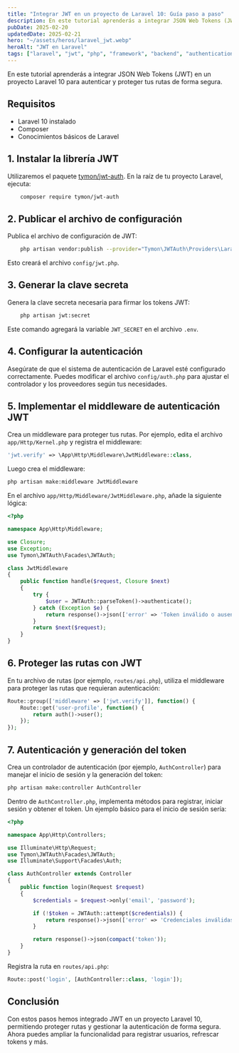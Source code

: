 ```yaml
---
title: "Integrar JWT en un proyecto de Laravel 10: Guía paso a paso"
description: En este tutorial aprenderás a integrar JSON Web Tokens (JWT) en un proyecto Laravel 10 para autenticar y proteger tus rutas de forma segura.
pubDate: 2025-02-20
updatedDate: 2025-02-21
hero: "~/assets/heros/laravel_jwt.webp"
heroAlt: "JWT en Laravel"
tags: ["laravel", "jwt", "php", "framework", "backend", "authentication"]
---
```

En este tutorial aprenderás a integrar JSON Web Tokens (JWT) en un proyecto Laravel 10 para autenticar y proteger tus rutas de forma segura.

## Requisitos

- Laravel 10 instalado
- Composer
- Conocimientos básicos de Laravel

## 1. Instalar la librería JWT

Utilizaremos el paquete [tymon/jwt-auth](https://github.com/tymondesigns/jwt-auth). En la raíz de tu proyecto Laravel, ejecuta:

```bash
    composer require tymon/jwt-auth
```

## 2. Publicar el archivo de configuración
Publica el archivo de configuración de JWT:
```bash
    php artisan vendor:publish --provider="Tymon\JWTAuth\Providers\LaravelServiceProvider"
```

Esto creará el archivo `config/jwt.php`.

## 3. Generar la clave secreta
Genera la clave secreta necesaria para firmar los tokens JWT:
```bash
    php artisan jwt:secret
```

Este comando agregará la variable `JWT_SECRET` en el archivo `.env`.

## 4. Configurar la autenticación
Asegúrate de que el sistema de autenticación de Laravel esté configurado correctamente. Puedes modificar el archivo `config/auth.php` para ajustar el controlador y los proveedores según tus necesidades.

## 5. Implementar el middleware de autenticación JWT
Crea un middleware para proteger tus rutas. Por ejemplo, edita el archivo `app/Http/Kernel.php` y registra el middleware:
```php
'jwt.verify' => \App\Http\Middleware\JwtMiddleware::class,
```

Luego crea el middleware:
```bash
php artisan make:middleware JwtMiddleware
```

En el archivo `app/Http/Middleware/JwtMiddleware.php`, añade la siguiente lógica:
```php
<?php

namespace App\Http\Middleware;

use Closure;
use Exception;
use Tymon\JWTAuth\Facades\JWTAuth;

class JwtMiddleware
{
    public function handle($request, Closure $next)
    {
        try {
            $user = JWTAuth::parseToken()->authenticate();
        } catch (Exception $e) {
            return response()->json(['error' => 'Token inválido o ausente'], 401);
        }
        return $next($request);
    }
}
```

## 6. Proteger las rutas con JWT
En tu archivo de rutas (por ejemplo, `routes/api.php`), utiliza el middleware para proteger las rutas que requieran autenticación:
```php
Route::group(['middleware' => ['jwt.verify']], function() {
    Route::get('user-profile', function() {
        return auth()->user();
    });
});
```

## 7. Autenticación y generación del token
Crea un controlador de autenticación (por ejemplo, `AuthController`) para manejar el inicio de sesión y la generación del token:
```bash
php artisan make:controller AuthController
```

Dentro de `AuthController.php`, implementa métodos para registrar, iniciar sesión y obtener el token. Un ejemplo básico para el inicio de sesión sería:
```php
<?php

namespace App\Http\Controllers;

use Illuminate\Http\Request;
use Tymon\JWTAuth\Facades\JWTAuth;
use Illuminate\Support\Facades\Auth;

class AuthController extends Controller
{
    public function login(Request $request)
    {
        $credentials = $request->only('email', 'password');

        if (!$token = JWTAuth::attempt($credentials)) {
            return response()->json(['error' => 'Credenciales inválidas'], 401);
        }

        return response()->json(compact('token'));
    }
}
```

Registra la ruta en `routes/api.php`:
```php
Route::post('login', [AuthController::class, 'login']);
```

## Conclusión
Con estos pasos hemos integrado JWT en un proyecto Laravel 10, permitiendo proteger rutas y gestionar la autenticación de forma segura. Ahora puedes ampliar la funcionalidad para registrar usuarios, refrescar tokens y más.